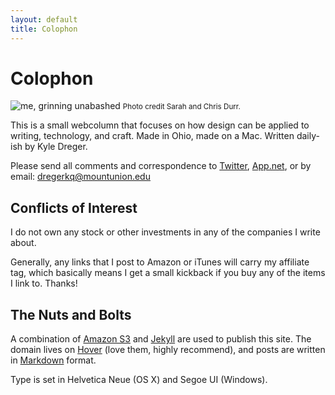 ```yaml
---
layout: default
title: Colophon
---
```

# Colophon
![me, grinning unabashed]({{site.domain}}/public/cargo/kd.png)
<small>Photo credit Sarah and Chris Durr.</small>

This is a small webcolumn that focuses on how design can be applied to writing, technology, and craft.  Made in Ohio, made on a Mac. Written daily-ish by Kyle Dreger.

Please send all comments and correspondence to [Twitter](http://twitter.com/kyledreger), [App.net](http://alpha.app.net/kyledreger), or by email: <dregerkq@mountunion.edu>

## Conflicts of Interest
I do not own any stock or other investments in any of the companies I write about.

Generally, any links that I post to Amazon or iTunes will carry my affiliate tag, which basically means I get a small kickback if you buy any of the items I link to. Thanks!

## The Nuts and Bolts
A combination of [Amazon S3](http://aws.amazon.com/s3/) and [Jekyll](https://github.com/mojombo/jekyll) are used to publish this site. The domain lives on [Hover](http://hover.com) (love them, highly recommend), and posts are written in [Markdown](http://daringfireball.net/projects/markdown) format.

Type is set in Helvetica Neue (OS X) and Segoe UI (Windows).


